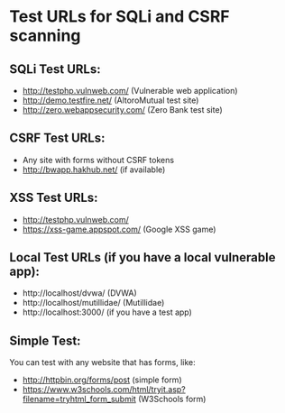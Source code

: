 # Test URLs for SQLi and CSRF scanning

## SQLi Test URLs:
- http://testphp.vulnweb.com/ (Vulnerable web application)
- http://demo.testfire.net/ (AltoroMutual test site)
- http://zero.webappsecurity.com/ (Zero Bank test site)

## CSRF Test URLs:
- Any site with forms without CSRF tokens
- http://bwapp.hakhub.net/ (if available)

## XSS Test URLs:
- http://testphp.vulnweb.com/
- https://xss-game.appspot.com/ (Google XSS game)

## Local Test URLs (if you have a local vulnerable app):
- http://localhost/dvwa/ (DVWA)
- http://localhost/mutillidae/ (Mutillidae)
- http://localhost:3000/ (if you have a test app)

## Simple Test:
You can test with any website that has forms, like:
- http://httpbin.org/forms/post (simple form)
- https://www.w3schools.com/html/tryit.asp?filename=tryhtml_form_submit (W3Schools form)
